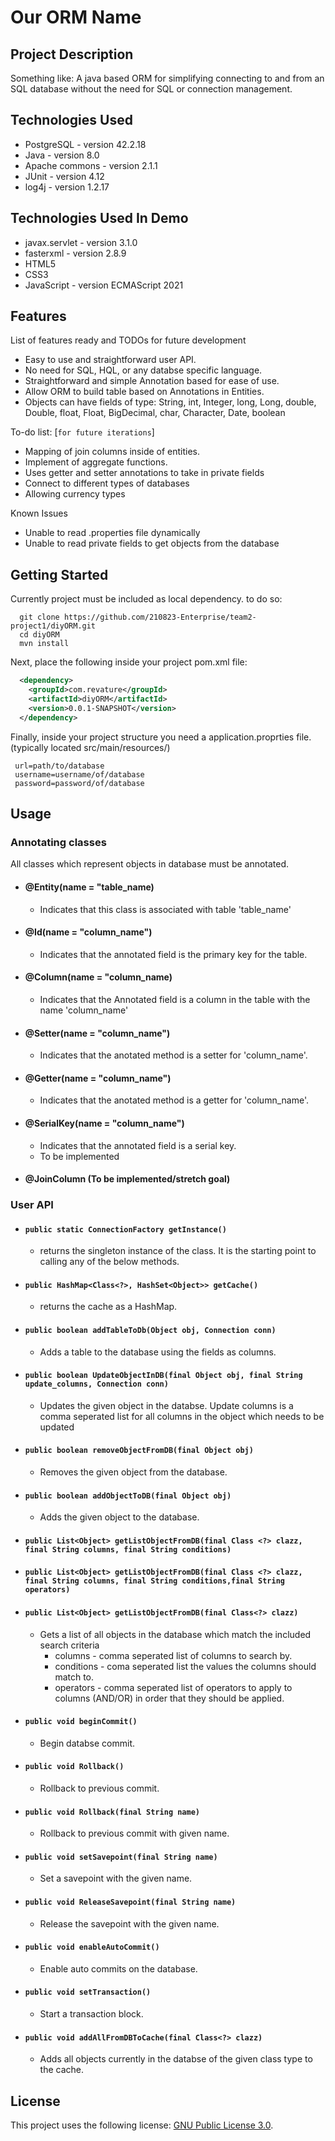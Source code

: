 # Our ORM Name

## Project Description
Something like: A java based ORM for simplifying connecting to and from an SQL database without the need for SQL or connection management. 

## Technologies Used

* PostgreSQL - version 42.2.18  
* Java - version 8.0  
* Apache commons - version 2.1.1  
* JUnit - version 4.12
* log4j - version 1.2.17

## Technologies Used In Demo

* javax.servlet - version 3.1.0
* fasterxml - version 2.8.9
* HTML5
* CSS3
* JavaScript - version ECMAScript 2021

## Features

List of features ready and TODOs for future development  
* Easy to use and straightforward user API.  
* No need for SQL, HQL, or any databse specific language.  
* Straightforward and simple Annotation based for ease of use. 
* Allow ORM to build table based on Annotations in Entities.
* Objects can have fields of type: String, int, Integer, long, Long, double, Double, float, Float, BigDecimal, char, Character, Date, boolean

To-do list: [`for future iterations`]
* Mapping of join columns inside of entities.
* Implement of aggregate functions.
* Uses getter and setter annotations to take in private fields
* Connect to different types of databases
* Allowing currency types

Known Issues
* Unable to read .properties file dynamically
* Unable to read private fields to get objects from the database

## Getting Started  
Currently project must be included as local dependency. to do so:
```shell
  git clone https://github.com/210823-Enterprise/team2-project1/diyORM.git
  cd diyORM
  mvn install
```
Next, place the following inside your project pom.xml file:
```XML
  <dependency>
    <groupId>com.revature</groupId>
    <artifactId>diyORM</artifactId>
    <version>0.0.1-SNAPSHOT</version>
  </dependency>

```

Finally, inside your project structure you need a application.proprties file. 
 (typically located src/main/resources/)
 ``` 
  url=path/to/database
  username=username/of/database
  password=password/of/database  
  ```
  
## Usage  
  ### Annotating classes  
  All classes which represent objects in database must be annotated.
   - #### @Entity(name = "table_name)  
      - Indicates that this class is associated with table 'table_name' 
   - #### @Id(name = "column_name") 
      - Indicates that the annotated field is the primary key for the table. 
   - #### @Column(name = "column_name)  
      - Indicates that the Annotated field is a column in the table with the name 'column_name'  
   - #### @Setter(name = "column_name")  
      - Indicates that the anotated method is a setter for 'column_name'.  
   - #### @Getter(name = "column_name")  
      - Indicates that the anotated method is a getter for 'column_name'.  
   - #### @SerialKey(name = "column_name") 
      - Indicates that the annotated field is a serial key.
      - To be implemented
   - #### @JoinColumn (To be implemented/stretch goal)

  ### User API  
  
  - #### `public static ConnectionFactory getInstance()`  
     - returns the singleton instance of the class. It is the starting point to calling any of the below methods.  
  - #### `public HashMap<Class<?>, HashSet<Object>> getCache()`  
     - returns the cache as a HashMap.  
  - #### `public boolean addTableToDb(Object obj, Connection conn)`  
     - Adds a table to the database using the fields as columns.  
  - #### `public boolean UpdateObjectInDB(final Object obj, final String update_columns, Connection conn)`  
     - Updates the given object in the databse. Update columns is a comma seperated list for all columns in the object which needs to be updated
  - #### `public boolean removeObjectFromDB(final Object obj)`  
     - Removes the given object from the database.  
  - #### `public boolean addObjectToDB(final Object obj)`  
     - Adds the given object to the database.  
  - #### `public List<Object> getListObjectFromDB(final Class <?> clazz, final String columns, final String conditions)`  
  - #### `public List<Object> getListObjectFromDB(final Class <?> clazz, final String columns, final String conditions,final String operators)`  
  - #### `public List<Object> getListObjectFromDB(final Class<?> clazz)`  
     - Gets a list of all objects in the database which match the included search criteria  
        - columns - comma seperated list of columns to search by.  
        - conditions - coma seperated list the values the columns should match to.  
        - operators - comma seperated list of operators to apply to columns (AND/OR) in order that they should be applied.  
  - #### `public void beginCommit()`  
     - Begin databse commit.
  - #### `public void Rollback()`  
     - Rollback to previous commit.
  - #### `public void Rollback(final String name)`  
     - Rollback to previous commit with given name.
  - #### `public void setSavepoint(final String name)`  
     - Set a savepoint with the given name.
  - #### `public void ReleaseSavepoint(final String name)`  
     - Release the savepoint with the given name.  
  - #### `public void enableAutoCommit()`  
     - Enable auto commits on the database.  
  - #### `public void setTransaction()`  
     - Start a transaction block.  
  - #### `public void addAllFromDBToCache(final Class<?> clazz)`  
     - Adds all objects currently in the databse of the given class type to the cache.  



## License

This project uses the following license: [GNU Public License 3.0](https://www.gnu.org/licenses/gpl-3.0.en.html).
